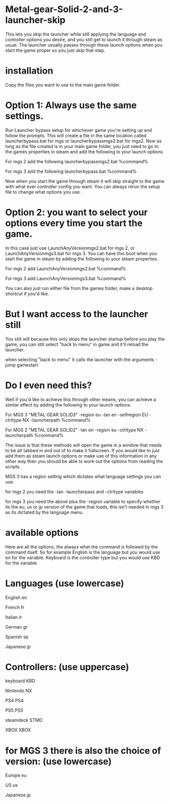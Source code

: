 # Metal-gear-Solid-2-and-3-launcher-skip
This lets you skip the launcher while still applying the language and controller options you desire, and you still get to launch it through steam as usual.
The launcher usually passes through these launch options when you start the game proper so you just skip that step.


# installation
Copy the files you want to use to the main game folder.

# Option 1: Always use the same settings.
Run Launcher bypass setup for whichever game you're setting up and follow the prompts.
This will create a file in the same location called launcherbypass.bat for mgs or launcherbypassmgs2.bat for mgs2.
Now as long as the file created is in your main game folder, you just need to go to the games properties in steam and add the following to your launch options

For mgs 2 add the following
launcherbypassmgs2.bat %command%

For mgs 3 add the following
launcherbypass.bat %command%

Now when you start the game through steam it will skip straight to the game with what ever controller config you want. You can always rerun the setup file to change what options you use.



# Option 2: you want to select your options every time you start the game.
In this case just use LaunchAnyVersionmgs2.bat for mgs 2, or LaunchAnyVersionmgs3.bat for mgs 3.
You can have this boot when you start the game in steam by adding the following to your steam properties.

For mgs 2 add
LaunchAnyVersionmgs2.bat %command%

For mgs 3 add
LaunchAnyVersionmgs3.bat %command%





You can also just run either file from the games folder, make a desktop shortcut if you'd like.

# But I want access to the launcher still
You still will because this only skips the launcher startup before you play the game, you can still select "back to menu" in game and it'll reload the launcher.

when selecting "back to menu" it calls the launcher with the arguments
-jump gamestart

# Do I even need this?
Well if you'd like to achieve this through other means, you can achieve a similar effect by adding the following to your launch options.

For MGS 3
"METAL GEAR SOLID3" -region eu -lan en -selfregion EU -ctrltype NX -launcherpath %command%

For MGS 2
"METAL GEAR SOLID2" -lan en -region eu -ctrltype NX -launcherpath %command%

The issue is that these methods will open the game in a window that needs to be alt tabbed in and out of to make it fullscreen.
If you would like to just add them as steam launch options or make use of this information in any other way then you should be able to work out the options from reading the scripts.

MGS 3 has a region setting which dictates what language settings you can use.

for mgs 2 you need the -lan -launcherpass and -ctrltype variables

for mgs 3 you need the above plus the -region variable to specify whether its the eu, us or jp version of the game that loads, this isn't needed in mgs 3 as its dictated by the language menu.




# available options
Here are all the options, the always what the command is followed by the command itself.
So for example English is the language but you would use en for the variable.
Keyboard is the controller type but you would use KBD for the variable


# Languages (use lowercase)


English         en

French          fr

Italian         it

German          gr

Spanish         sp

Japanese        jp


# Controllers: (use uppercase)


keyboard        KBD

Nintendo        NX

PS4             PS4

PS5             PS5

steamdeck       STMD

XBOX            XBOX



# for MGS 3 there is also the choice of version: (use lowercase)



Europe          eu

US              us

Japanese        jp
